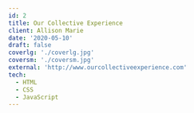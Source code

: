 ```yaml
---
id: 2
title: Our Collective Experience
client: Allison Marie
date: '2020-05-10'
draft: false
coverlg: './coverlg.jpg'
coversm: './coversm.jpg'
external: 'http://www.ourcollectiveexperience.com'
tech:
  - HTML
  - CSS
  - JavaScript
---
```

